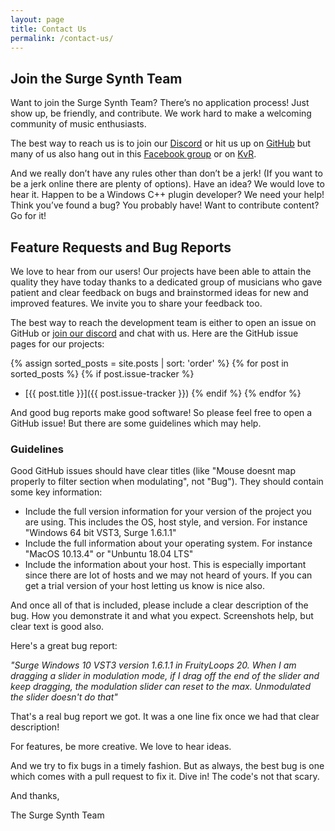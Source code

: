 ```yaml
---
layout: page
title: Contact Us
permalink: /contact-us/
---
```


## Join the Surge Synth Team

Want to join the Surge Synth Team? There’s no application process! Just show up, be
friendly, and contribute. We work hard to make a welcoming community of music
enthusiasts.

The best way to reach us is to join our [Discord](https://discord.gg/aFQDdMV) or hit us up 
on [GitHub](https://github.com/surge-synthesizer) but many of us also hang out in this 
[Facebook group](https://www.facebook.com/groups/surgesynth/) or on 
[KvR](https://www.kvraudio.com/forum/viewtopic.php?f=1&t=511922).

And we really don’t have any rules other than don’t be a jerk! (If you want to be a
jerk online there are plenty of options). Have an idea? We would love to hear it.
Happen to be a Windows C++ plugin developer? We need your help! Think you’ve
found a bug? You probably have! Want to contribute content? Go for it!

## Feature Requests and Bug Reports

We love to hear from our users! Our projects have been able to attain the quality they have today
thanks to a dedicated group of musicians who gave patient and clear feedback on bugs and brainstormed
ideas for new and improved features. We invite you to share your feedback too.

The best way to reach the development team is either to open an issue on GitHub or 
[join our discord](https://discord.gg/aFQDdMV) and chat with us. Here are the GitHub issue pages for our projects:

{% assign sorted_posts = site.posts | sort: 'order' %}
{% for post in sorted_posts %}
  {% if post.issue-tracker %}
  - [{{ post.title }}]({{ post.issue-tracker }})
  {% endif %}
{% endfor %}

And good bug reports make good software! So please feel free to open a GitHub issue! But there are some guidelines 
which may help.

### Guidelines

Good GitHub issues should have clear titles (like "Mouse doesnt map properly to filter section when modulating", 
not "Bug"). They should contain some key information:

- Include the full version information for your version of the project you are using. This includes the OS,
  host style, and version. For instance "Windows 64 bit VST3, Surge 1.6.1.1"
- Include the full information about your operating system. For instance "MacOS 10.13.4" or "Unbuntu 18.04 LTS"
- Include the information about your host. This is especially important since there are lot of hosts and we may not
  heard of yours. If you can get a trial version of your host letting us know is nice also.

And once all of that is included, please include a clear description of the bug. How you demonstrate it and what 
you expect. Screenshots help, but clear text is good also.

Here's a great bug report:

_"Surge Windows 10 VST3 version 1.6.1.1 in FruityLoops 20. When I am dragging a slider in modulation mode, if I drag 
off the end of the slider and keep dragging, the modulation slider can reset to the max. Unmodulated the slider 
doesn't do that"_

That's a real bug report we got. It was a one line fix once we had that clear description!

For features, be more creative. We love to hear ideas.

And we try to fix bugs in a timely fashion. But as always, the best bug is one which comes with a pull request to 
fix it. Dive in! The code's not that scary.

And thanks,

The Surge Synth Team
